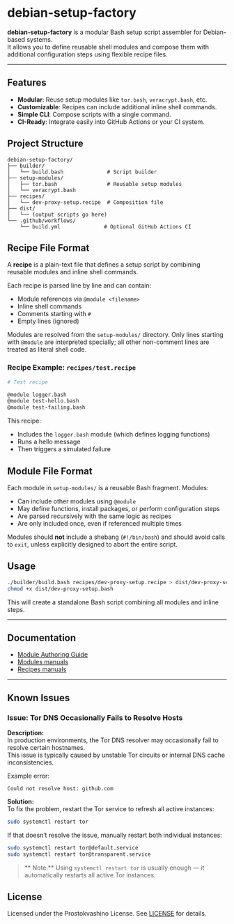# debian-setup-factory

**debian-setup-factory** is a modular Bash setup script assembler for Debian-based systems.  
It allows you to define reusable shell modules and compose them with additional configuration steps using flexible recipe files.

---

## Features

- **Modular**: Reuse setup modules like `tor.bash`, `veracrypt.bash`, etc.
- **Customizable**: Recipes can include additional inline shell commands.
- **Simple CLI**: Compose scripts with a single command.
- **CI-Ready**: Integrate easily into GitHub Actions or your CI system.

## Project Structure

```
debian-setup-factory/
├── builder/
│   └── build.bash              # Script builder
├── setup-modules/
│   ├── tor.bash                # Reusable setup modules
│   └── veracrypt.bash
├── recipes/
│   └── dev-proxy-setup.recipe  # Composition file
├── dist/
│   └── (output scripts go here)
└── .github/workflows/
    └── build.yml              # Optional GitHub Actions CI
```

## Recipe File Format

A **recipe** is a plain-text file that defines a setup script by combining reusable modules and inline shell commands.

Each recipe is parsed line by line and can contain:

* Module references via `@module <filename>`
* Inline shell commands
* Comments starting with `#`
* Empty lines (ignored)

Modules are resolved from the `setup-modules/` directory. Only lines starting with `@module` are interpreted specially; all other non-comment lines are treated as literal shell code.

### Recipe Example: `recipes/test.recipe`

```bash
# Test recipe

@module logger.bash
@module test-hello.bash
@module test-failing.bash
```

This recipe:

* Includes the `logger.bash` module (which defines logging functions)
* Runs a hello message
* Then triggers a simulated failure

## Module File Format

Each module in `setup-modules/` is a reusable Bash fragment. Modules:

* Can include other modules using `@module`
* May define functions, install packages, or perform configuration steps
* Are parsed recursively with the same logic as recipes
* Are only included once, even if referenced multiple times

Modules should **not** include a shebang (`#!/bin/bash`) and should avoid calls to `exit`, unless explicitly designed to abort the entire script.

## Usage

```bash
./builder/build.bash recipes/dev-proxy-setup.recipe > dist/dev-proxy-setup.bash
chmod +x dist/dev-proxy-setup.bash
```

This will create a standalone Bash script combining all modules and inline steps.

---

## Documentation

- [Module Authoring Guide](setup-modules/MODULES-AUTHORING-RUS.md)
- [Modules manuals](setup-modules/README.md)
- [Recipes manuals](recipes/README.md)

---

##  Known Issues

### Issue: Tor DNS Occasionally Fails to Resolve Hosts

**Description:**  
In production environments, the Tor DNS resolver may occasionally fail to resolve certain hostnames.  
This issue is typically caused by unstable Tor circuits or internal DNS cache inconsistencies.

Example error:
```
Could not resolve host: github.com
```

**Solution:**  
To fix the problem, restart the Tor service to refresh all active instances:

```bash
sudo systemctl restart tor
```

If that doesn’t resolve the issue, manually restart both individual instances:

```bash
sudo systemctl restart tor@default.service
sudo systemctl restart tor@transparent.service
```

> ** Note:** Using `systemctl restart tor` is usually enough — it automatically restarts all active Tor instances.

## License

Licensed under the Prostokvashino License. See [LICENSE](LICENSE) for details.
